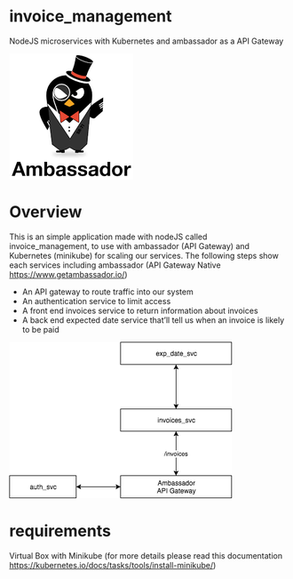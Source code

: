 # invoice_management
NodeJS microservices with Kubernetes and ambassador as a API Gateway

![ambassador](/img/ambassador.png)

# Overview

This is an simple application made with nodeJS called invoice_management, to use with ambassador (API Gateway) and Kubernetes (minikube) for scaling our services. The following steps show each services including ambassador (API Gateway Native https://www.getambassador.io/)

 - An API gateway to route traffic into our system
 - An authentication service to limit access
 - A front end invoices service to return information about invoices
 - A back end expected date service that’ll tell us when an invoice is likely to be paid

 ![ms_diagram](/img/ms_diagram.png)


# requirements
Virtual Box with Minikube (for more details please read this documentation https://kubernetes.io/docs/tasks/tools/install-minikube/)

